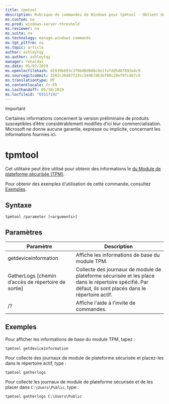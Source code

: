 ```yaml
---
title: tpmtool
description: Rubrique de commandes de Windows pour tpmtool - Obtient des informations sur le Module de plateforme sécurisée.
ms.custom: na
ms.prod: windows-server-threshold
ms.reviewer: na
ms.suite: na
ms.technology: manage-windows-commands
ms.tgt_pltfrm: na
ms.topic: article
author: ashleytqy
ms.author: ashleytqy
manager: ronaldai
ms.date: 05/07/2019
ms.openlocfilehash: d2939b693c3f9bd8d0d8c8e1fefdd5d8f892e4c9
ms.sourcegitcommit: 3582c38d87f23cc54467d63bf00c29ef07cdb7c8
ms.translationtype: MT
ms.contentlocale: fr-FR
ms.lasthandoff: 05/10/2019
ms.locfileid: "65517192"
---
```

>[!IMPORTANT]
>Certaines informations concernent la version préliminaire de produits susceptibles d’être considérablement modifiés d’ici leur commercialisation. Microsoft ne donne aucune garantie, expresse ou implicite, concernant les informations fournies ici.

# <a name="tpmtool"></a>tpmtool

Cet utilitaire peut être utilisé pour obtenir des informations le [du Module de plateforme sécurisée (TPM)](https://docs.microsoft.com/windows/security/information-protection/tpm/trusted-platform-module-overview).

Pour obtenir des exemples d’utilisation de cette commande, consultez [Exemples](#tpmtool_examples).

## <a name="syntax"></a>Syntaxe

```
tpmtool /parameter [<arguments>]
```
## <a name="parameters"></a>Paramètres

|Paramètre|Description|
|---------|-----------|
|getdeviceinformation|Affiche les informations de base du module TPM.|
|GatherLogs [chemin d’accès de répertoire de sortie]|Collecte des journaux de module de plateforme sécurisée et les place dans le répertoire spécifié. Par défaut, ils sont placés dans le répertoire actif.|
|/?|Affiche l'aide à l'invite de commandes.|

## <a name="tpmtool_examples"></a>Exemples

Pour afficher les informations de base du module TPM, tapez :
```
tpmtool getdeviceinformation
```
Pour collecte des journaux de module de plateforme sécurisée et placez-les dans le répertoire actif, type :
```
tpmtool gatherlogs
```
Pour collecte les journaux de module de plateforme sécurisée et de les placer dans `C:\Users\Public`, type :
```
tpmtool gatherlogs C:\Users\Public
```
